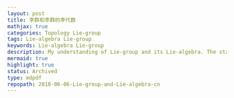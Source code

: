 ```yaml
---
layout: post
title: 李群和李群的李代数
mathjax: true
categories: Topology Lie-group
tags: Lie-algebra Lie-group
keywords: Lie-algebra Lie-group
description: My understanding of Lie-group and its Lie-algebra. The statement "Lie-algebra is approximation of Lie-group" is inaccurate since they essentially live in different spaces. This post is not finished. Check posts under [`Lie Group`](https://jiale-cheng.github.io/blog/tags#Lie-group) and/or [`Lie Algebra`](https://jiale-cheng.github.io/blog/tags#lie-algebra) where I rewrote and added more aspects of Lie group and Lie algebra.
mermaid: true
highlight: true
status: Archived
type: mdpdf
repopath: 2018-06-06-Lie-group-and-Lie-algebra-cn
---
```


